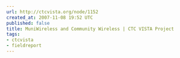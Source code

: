 ```yaml
---
url: http://ctcvista.org/node/1152
created_at: 2007-11-08 19:52 UTC
published: false
title: MuniWireless and Community Wireless | CTC VISTA Project
tags:
- ctcvista
- fieldreport
---
```



